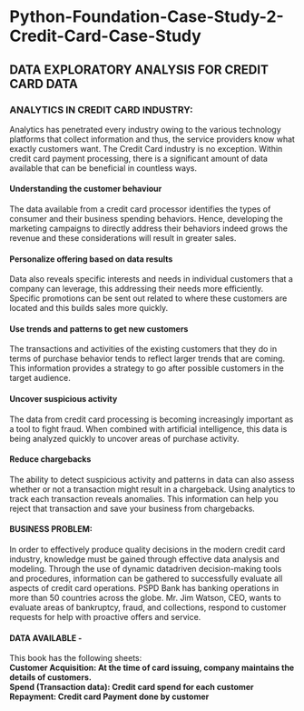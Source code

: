 # Python-Foundation-Case-Study-2-Credit-Card-Case-Study
<h2>DATA EXPLORATORY ANALYSIS FOR CREDIT CARD DATA</h2>
<h3>ANALYTICS IN CREDIT CARD INDUSTRY:</h3>
Analytics has penetrated every industry owing to the various technology platforms that
collect information and thus, the service providers know what exactly customers want. The
Credit Card industry is no exception. Within credit card payment processing, there is a
significant amount of data available that can be beneficial in countless ways.<br>
<h4>Understanding the customer behaviour</h4>
The data available from a credit card processor identifies the types of consumer and their
business spending behaviors. Hence, developing the marketing campaigns to directly
address their behaviors indeed grows the revenue and these considerations will result in
greater sales.<br>
<h4>Personalize offering based on data results</h4>
Data also reveals specific interests and needs in individual customers that a company can
leverage, this addressing their needs more efficiently. Specific promotions can be sent out
related to where these customers are located and this builds sales more quickly.
<h4>Use trends and patterns to get new customers</h4>
The transactions and activities of the existing customers that they do in terms of purchase
behavior tends to reflect larger trends that are coming. This information provides a strategy
to go after possible customers in the target audience.<br>
<h4>Uncover suspicious activity</h4>
The data from credit card processing is becoming increasingly important as a tool to fight
fraud. When combined with artificial intelligence, this data is being analyzed quickly to
uncover areas of purchase activity. <br>
<h4>Reduce chargebacks</h4>
The ability to detect suspicious activity and patterns in data can also assess whether or not a
transaction might result in a chargeback. Using analytics to track each transaction reveals
anomalies. This information can help you reject that transaction and save your business
from chargebacks.<br>

<h4>BUSINESS PROBLEM:</h4>
In order to effectively produce quality decisions in the modern credit card industry, knowledge
must be gained through effective data analysis and modeling. Through the use of dynamic datadriven decision-making tools and procedures, information can be gathered to successfully evaluate
all aspects of credit card operations. PSPD Bank has banking operations in more than 50 countries
across the globe. Mr. Jim Watson, CEO, wants to evaluate areas of bankruptcy, fraud, and
collections, respond to customer requests for help with proactive offers and service.
<h4>DATA AVAILABLE - </h4>
This book has the following sheets:<br>
<b>Customer Acquisition: At the time of card issuing, company maintains the details of customers.<br>
Spend (Transaction data): Credit card spend for each customer<br>
Repayment: Credit card Payment done by customer
